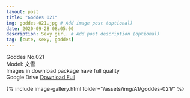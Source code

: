 ```yaml
---
layout: post
title: "Goddes 021"
img: goddes-021.jpg # Add image post (optional)
date: 2020-09-28 08:05:00
description: Sexy girl. # Add post description (optional)
tag: [cute, sexy, goddes]
---
```

Goddes No.021  
Model: 文雪                              
Images in download package have full quality                    
Google Drive [Download Full](http://gestyy.com/eeXVIX)

{% include image-gallery.html folder="/assets/img/A1/goddes-021/" %}
